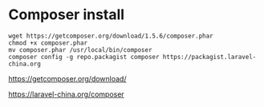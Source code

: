 # Composer install
```
wget https://getcomposer.org/download/1.5.6/composer.phar
chmod +x composer.phar
mv composer.phar /usr/local/bin/composer
composer config -g repo.packagist composer https://packagist.laravel-china.org
```

https://getcomposer.org/download/

https://laravel-china.org/composer